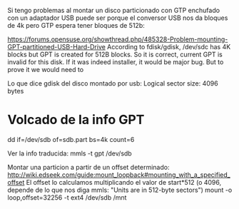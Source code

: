 Si tengo problemas al montar un disco particionado con GTP enchufado con un adaptador USB puede ser porque el conversor USB nos da bloques de 4k pero GTP espera tener bloques de 512b:

https://forums.opensuse.org/showthread.php/485328-Problem-mounting-GPT-partitioned-USB-Hard-Drive
According to fdisk/gdisk, /dev/sdc has 4K blocks but GPT is created for 512B blocks. So it is correct, current GPT is invalid for this disk. If it was indeed installer, it would be major bug. But to prove it we would need to


Lo que dice gdisk del disco montado por usb:
Logical sector size: 4096 bytes


# Volcado de la info GPT
dd if=/dev/sdb of=sdb.part bs=4k count=6

Ver la info traducida:
mmls -t gpt /dev/sdb


Montar una particion a partir de un offset determinado:
http://wiki.edseek.com/guide:mount_loopback#mounting_with_a_specified_offset
El offset lo calculamos multiplicando el valor de start*512 (o 4096, depende de lo que nos diga mmls: "Units are in 512-byte sectors")
mount -o loop,offset=32256 -t ext4 /dev/sdb /mnt
